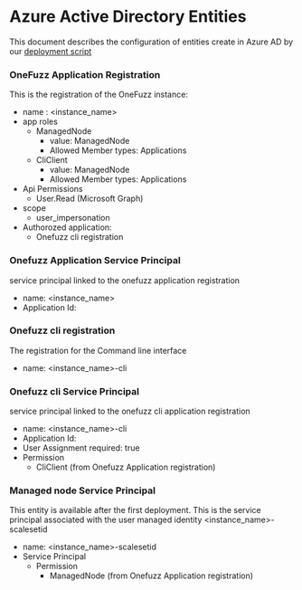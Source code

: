 # Azure Active Directory Entities
This document describes the configuration of entities create in Azure AD by our [deployment script](../src/deployment/deploy.sh)

### OneFuzz Application Registration
This is the registration of the OneFuzz instance:
* name : <instance_name>
* app roles
    * ManagedNode
        * value: ManagedNode
        * Allowed Member types: Applications
    * CliClient
        * value: ManagedNode
        * Allowed Member types: Applications
* Api Permissions
    * User.Read (Microsoft Graph)
* scope
    * user_impersonation
* Authorozed application:
    * Onefuzz cli registration

### Onefuzz Application Service Principal
service principal linked to the onefuzz application registration
* name: <instance_name>
* Application Id: <Onefuzz Application registration app_id>

### Onefuzz cli registration
The registration for the Command line interface
* name: <instance_name>-cli

### Onefuzz cli Service Principal
service principal linked to the onefuzz cli application registration
* name: <instance_name>-cli
* Application Id: <Onefuzz cli registration app_id>
* User Assignment required: true
* Permission
    * CliClient (from Onefuzz Application registration)

### Managed node Service Principal
This entity is available after the first deployment. This is the service principal associated with the user managed identity <instance_name>-scalesetid

* name: <instance_name>-scalesetid
* Service Principal
    * Permission
        * ManagedNode (from Onefuzz Application registration)
